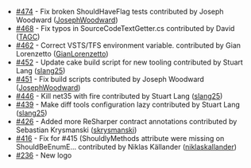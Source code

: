  - [#474](https://github.com/shouldly/shouldly/pull/474) - Fix broken ShouldHaveFlag tests contributed by Joseph Woodward ([JosephWoodward](https://github.com/JosephWoodward))
 - [#468](https://github.com/shouldly/shouldly/pull/468) - Fix typos in SourceCodeTextGetter.cs contributed by David ([TAGC](https://github.com/TAGC))
 - [#462](https://github.com/shouldly/shouldly/pull/462) - Correct VSTS/TFS environment variable. contributed by Gian Lorenzetto ([GianLorenzetto](https://github.com/GianLorenzetto))
 - [#452](https://github.com/shouldly/shouldly/pull/452) - Update cake build script for new tooling contributed by Stuart Lang ([slang25](https://github.com/slang25))
 - [#451](https://github.com/shouldly/shouldly/pull/451) - Fix build scripts contributed by Joseph Woodward ([JosephWoodward](https://github.com/JosephWoodward))
 - [#446](https://github.com/shouldly/shouldly/pull/446) - Kill net35 with fire contributed by Stuart Lang ([slang25](https://github.com/slang25))
 - [#439](https://github.com/shouldly/shouldly/pull/439) - Make diff tools configuration lazy contributed by Stuart Lang ([slang25](https://github.com/slang25))
 - [#426](https://github.com/shouldly/shouldly/pull/426) - Added more ReSharper contract annotations contributed by Sebastian Krysmanski ([skrysmanski](https://github.com/skrysmanski))
 - [#416](https://github.com/shouldly/shouldly/pull/416) - Fix for #415 (ShouldlyMethods attribute were missing on ShouldBeEnumE… contributed by Niklas Källander ([niklaskallander](https://github.com/niklaskallander))
 - [#236](https://github.com/shouldly/shouldly/issues/236) - New logo
